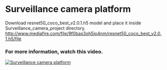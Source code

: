 # Surveillance camera platform

Download resnet50_coco_best_v2.0.1.h5 model and place it inside Surveillance_camera_project directory. http://www.mediafire.com/file/9f0bas3oh5io4nm/resnet50_coco_best_v2.0.1.h5/file 


### For more information, watch this video.</h3>

[![Surveillance camera platform](http://img.youtube.com/vi/adv_vd_i3cI/0.jpg)](https://www.youtube.com/watch?v=adv_vd_i3cI "Surveillance camera platform")
